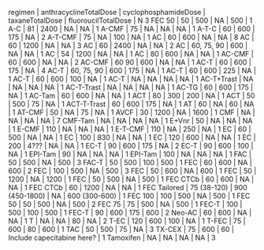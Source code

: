 regimen | anthracyclineTotalDose | cyclophosphamideDose | taxaneTotalDose | fluoroucilTotalDose | N
3 FEC 50 | 50 | 500 | NA | 500 | 1
A-C | 81 | 2400 | NA | NA | 1
A-CMF | 75 | NA | NA | NA | 1
A-T-C | 60 | 600 | 175 | NA | 2
A-T-CMF | 75 | NA | 100 | NA | 1
AC | 60 | 600 | NA | NA | 8
AC | 60 | 1200 | NA | NA | 3
AC | 60 | 2400 | NA | NA | 2
AC | 60, 75, 90 | 600 | NA | NA | 1
AC | 54 | 1200 | NA | NA | 1
AC | 80 | 600 | NA | NA | 1
AC-CMF | 60 | 600 | NA | NA | 2
AC-CMF | 60
90 | 600 | NA | NA | 1
AC-T | 60 | 600 | 175 | NA | 4
AC-T | 60, 75, 90 | 600 | 175 | NA | 1
AC-T | 60 | 600 | 225 | NA | 1
AC-T | 60 | 600 | 100 | NA | 1
AC-T | NA | NA | NA | NA | 1
AC-T+Trast | NA | NA | NA | NA | 1
AC-T-Trast | NA | NA | NA | NA | 1
AC-TG | 60 | 600 | 175 | NA | 1
AC-Tam | 60 | 600 | NA | NA | 1
ACT | 80 | 300 | 200 | NA | 1
ACT | 50 | 500 | 75 | NA | 1
ACT-T-Trast | 60 | 600 | 175 | NA | 1
AT | 60 | NA | 60 | NA | 1
AT-CMF | 50 | NA | 75 | NA | 1
AVCF | 30 | 1200 | NA | 1600 | 1
CMF | NA | NA | NA | NA | 7
CMF-Tam | NA | NA | NA | NA | 1
E+Vnr | 50 | NA | NA | NA | 1
E-CMF | 110 | NA | NA | NA | 1
E-T-CMF | 110 | NA | 250 | NA | 1
EC | 60 | 500 | NA | NA | 1
EC | 100 | 830 | NA | NA | 1
EC | 120 | 600 | NA | NA | 1
EC | 200 | 4??? | NA | NA | 1
EC-T | 90 | 600 | 175 | NA | 2
EC-T | 90 | 600 | 100 | NA | 1
EPI-Tam | 90 | NA | NA | NA | 1
EPI-Tam | 100 | NA | NA | NA | 1
FAC | 50 | 500 | NA | 500 | 3
FAC-T | 50 | 500 | 100 | 500 | 1
FEC | 60 | 600 | NA | 600 | 2
FEC | 100 | 500 | NA | 500 | 3
FEC | 50 | 600 | NA | 600 | 1
FEC | 50 | 1200 | NA | 1200 | 1
FEC | 50 | 500 | NA | 500 | 1
FEC
CTCb | 60 | 600 | NA | NA | 1
FEC
CTCb | 60 | 1200 | NA | NA | 1
FEC
Tailored | 75
(38-120) | 900
(450-1800) | NA | 600
(300-600) | 1
FEC 100 | 100 | 500 | NA | 500 | 1
FEC 50 | 50 | 500 | NA | 500 | 2
FEC 75 | 75 | 500 | NA | 500 | 1
FEC-T | 100 | 500 | 100 | 500 | 1
FEC-T | 90 | 600 | 175 | 600 | 2
Neo-AC | 60 | 600 | NA | NA | 1
T | NA | NA | 80 | NA | 2
T-EC | 120 | 600 | 100 | NA | 1
T-FEC | 75 | 600 | 80 | 600 | 1
TAC | 50 | 500 | 75 | NA | 3
TX-CEX | 75 | 600 | 60 | Include capecitabine here? | 1
Tamoxifen | NA | NA | NA | NA | 3

